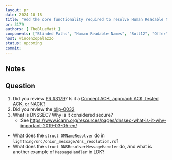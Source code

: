 ```yaml
---
layout: pr
date: 2024-10-18
title: "Add the core functionality required to resolve Human Readable Names"
pr: 3179
authors: [ TheBlueMatt ]
components: ["Blinded Paths", "Human Readable Names", "Bolt12", "Offer"]
host: vincenzopalazzo
status: upcoming
commit: 
---
```


## Notes

## Question

1. Did you review [PR #3179](https://github.com/lightningdevkit/rust-lightning/pull/3179)? Is it a [Concept ACK, approach ACK, tested ACK, or NACK?](https://github.com/lightningdevkit/rust-lightning/blob/master/CONTRIBUTING.md#peer-review)
2. Did you review the [blip-0032](https://github.com/lightning/blips/blob/master/blip-0032.md)
3. What is DNSSEC? Why is it considered secure?
    - See https://www.icann.org/resources/pages/dnssec-what-is-it-why-important-2019-03-05-en/
- What does the `struct OMNameResolver` do in `lightning/src/onion_message/dns_resolution.rs`?
- What does the `struct DNSResolverMessageHandler` do, and what is another example of `MessageHandler` in LDK?

[ldk/3179]: https://github.com/lightningdevkit/rust-lightning/pull/3179
[bolt/12]: https://github.com/lightning/bolts/blob/9118a8f6be5bc08b7bc28fc2b4ebfed433900a9c/12-offer-encoding.md